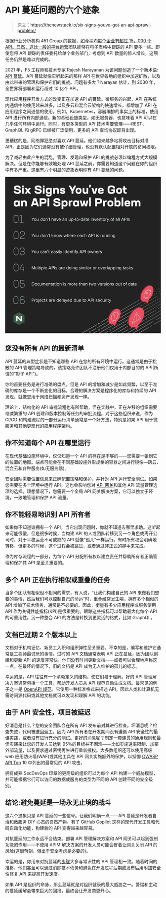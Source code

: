 # API 蔓延问题的六个迹象

> 原文：<https://thenewstack.io/six-signs-youve-got-an-api-sprawl-problem/>

根据行业分析机构 451 Group 的数据，[如今平均每个企业有超过 15，000 个 API。显然，这比一般的](https://nonamesecurity.com/api-security-trends-report)[平台运营](https://www.nginx.com/resources/glossary/what-is-platform-ops/)团队能够在电子表格中跟踪的 API 要多一些。即使您将 API 跟踪的责任委托给单个业务部门，考虑到 API 数量的惊人增长，这项任务仍然是难以完成的。

2021 年，F5 工程师和技术专家 Rajesh Narayanan 为该问题创造了一个新术语: [API 蔓延](https://www.f5.com/company/news/press-releases/api-sprawl-threat-business-economy)。API 蔓延就像它听起来的那样 API 在世界各地的组织中加速扩散，以及由此带来的管理和保护它们的挑战。问题有多大？Narayan 估计，到 2030 年，全世界将部署和运行超过 10 亿个 API。

现代应用程序开发方式的改变正在加速 API 的蔓延。微服务的兴起，API 在系统内通信中的使用越来越多，以及多云和混合云架构的快速增长，都增加了 API 在应用程序之间通信的使用。例如，Kubernetes，容器编排的事实上的标准，使用 API 进行所有内部通信。新的基础设施类型，如无服务器，也意味着 API 可以在几乎任何环境中运行。同时，有更多类型的 API 技术需要管理——REST、GraphQL 和 gRPC 已经被广泛使用，更多的 API 查询协议即将出现。

更糟糕的是，网络罪犯绝对喜欢 API 蔓延。他们越来越多地将攻击目标对准 API，正是因为它们通常没有被仔细管理，也没有默认配置相对开放的访问权限。

为了减轻由此产生的混乱，管理、发现和保护 API 的挑战必须以编程方式大规模解决。但是在你能够有效地处理 API 蔓延之前，你需要知道这个问题在你的组织中有多严重。这里有六个明显的迹象表明你有 API 蔓延的问题。

![](img/894043a9a9050cab65d167413216b4d9.png)

## 您没有所有 API 的最新清单

API 蔓延的典型症状是不知道哪些 API 在您的所有环境中运行。这通常是由于松散的 API 管理策略导致的，该策略允许团队不注册他们仅用于内部目的的 API(所谓的“影子 API”)。

你的首要任务是进行准确的盘点。但是 API 的增加和减少是如此频繁，以至于准确的库存是一个不断变化的目标。合理的解决方案是程序化的库存和持续的 API 发现，就像您用于网络扫描和资产发现一样。

理论上，结构化的 API 审批流程也有所帮助，但在实践中，正在左移的组织需要缩减繁重的 API 创建和版本控制等任务的审批流程。对于这些组织来说，作为 CI/CD 和构建流程的一部分运行清单通常是一个好方法，特别是如果 API 用于微服务和其他更现代的应用程序架构。

## 你不知道每个 API 在哪里运行

在现代基础设施环境中，仅仅知道一个 API 的存在是不够的——您需要一张到它的位置的地图。端点可能会在不同基础设施外形规格的容器之间进行镜像—跨云、混合云和各种服务(如无服务器)。

安全团队需要位置信息来正确配置策略和保护，并针对 API 运行安全测试。如果您需要在多个环境中运行 API，这也会影响您对 [API 网关](https://www.nginx.com/learn/api-gateway/)和其他 API 流量管理选项的选择。理想情况下，您需要一个全局 API 网关解决方案，它可以独立于环境，一致地管理和保护 API 流量。

## 你不能轻易地识别 API 所有者

如果你不知道谁拥有一个 API，当它出现问题时，你就不知道去哪里求助。这听起来可能很傻，但是很多时候，当构建 API 的人或团队转移到另一个角色或离开公司时，对于平稳运营不可或缺的 API 就像“孤儿”一样运行。有时所有权会明确地转移，但更多的时候，这个过程会被跳过，或者通过非正式的握手来完成。

作为库存流程的一部分，为每个 API 分配所有权以建立责任并帮助所有者正确管理和保护其 API 是至关重要的。

## 多个 API 正在执行相似或重叠的任务

当多个团队有相似但不相同的需求，有人说，“让我们构建自己的 API 来做我们想要的事情，然后我们可以控制自己的命运”时，重叠经常发生唉，拥有多个相似的 API 增加了技术债务，通常是不必要的。因此，衡量有多少应用程序或服务使用 API 作为关键性能指标(KPI)是很重要的。跟踪这些指标可以帮助最大化每个 API 的可重用性。另一种整合 API 的方法是转换到更灵活的格式，比如 GraphQL。

## 文档已过期 2 个版本以上

文档对于机构记忆、新员工入职和组织弹性至关重要。不幸的是，编写和维护它通常是工程师最讨厌的事情。过时的 API 文档通常表明 API 正在蔓延，因为团队创建和更新 API 的速度非常快，他们没有时间更新文档——或者可以合理地声称这一点。在最坏的情况下，旧的文档是 API 成为无人维护的孤儿的标志。

幸运的是，API 往往有一个清晰定义的结构，使它们易于理解。好的 API 管理解决方案通常包括一个工具，帮助开发人员从 API 规范自动生成文档。最常见的例子之一是 [OpenAPI 规范](https://www.openapis.org/)。它使用一种标准格式来描述 API，因此人类和计算机无需访问源代码或其他文档就可以发现和理解 API 的功能。

## 由于 API 安全性，项目被延迟

好消息是什么？您的安全团队会在所有 API 发布前对其进行检查。坏消息呢？检查失败，代码被送回返工，因为 API 所有者在开发期间没有遵循 API 安全性的最佳实践，或者没有进行充分的测试。更好的消息呢？制定一套连贯的通用规则和最佳实践来让您的开发人员达到 95%的目标并不困难——比如实施速率限制、加密外部流量，以及要求通过密钥再生进行重新授权。大多数组织还可以使用高级 web 应用防火墙(WAF)或其他工具在 API 网关实施额外的保护，以抵御 [OWASP API Top](https://owasp.org/www-project-api-security/) 10 中列出的最常见的 API 攻击。

拥有成熟 SecDevOps 印章的更高级的组织可以为每个 API 构建一个威胁模型，并可能根据它们可以访问的数据或服务的类型为不同的 API 创建不同的安全级别。

## 结论:避免蔓延是一场永无止境的战斗

这六个迹象只是 API 蔓延的一些信号。让我们明确一点——API 蔓延是开发者自治和微服务 DIY 心态的自然产物。有了 GitHub Copilot 这样的现代开发工具和代码自动化功能，构建新的 API 变得越来越容易。

对抗蔓延的工作永远不会结束。部署 API 管理解决方案和 API 网关可以起到强制功能的作用——不使用 APIM 解决方案的开发人员可能会冒着让网关关闭 API 的风险(这很苛刻，但出于安全考虑是必要的)。

幸运的是，你用来对抗蔓延的[步骤](https://www.nginx.com/blog/5-ways-to-fight-api-sprawl-and-why-you-should-care/)大多与常识性的 API 管理相一致。随着时间的推移，他们甚至可以通过消除技术债务和避免在开发过程后期或发布后用附加安全性修复 API 来提高开发速度。

如果 API 是组织的命脉，那么蔓延就是对组织健康的最大威胁之一。警惕和主动的蔓延缓解会带来巨大的回报，最终会让开发商更开心。

<svg xmlns:xlink="http://www.w3.org/1999/xlink" viewBox="0 0 68 31" version="1.1"><title>Group</title> <desc>Created with Sketch.</desc></svg>